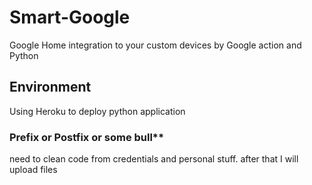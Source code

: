 # Smart-Google

Google Home integration to your custom devices by Google action and Python

## Environment

Using Heroku to deploy python application

### Prefix or Postfix or some bull**

need to clean code from credentials and personal stuff. after that I will upload files
